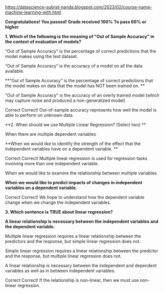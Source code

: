 https://datascience-subrat-nanda.blogspot.com/2023/02/course-name-machine-learning-with.html

**Congratulations! You passed!
Grade received 100% To pass 66% or higher**

**1. Which of the following is the meaning of "Out of Sample Accuracy" in the context of evaluation of models?**

  “Out of Sample Accuracy” is the percentage of correct predictions that the model makes using the test dataset.


  “Out of Sample Accuracy” is the accuracy of a model on all the data available.


  **"Out of Sample Accuracy" is the percentage of correct predictions that the model makes on data that the model has NOT been trained on.
  **

  "Out of Sample Accuracy" is the accuracy of an overly trained model (which may capture noise and produced a non-generalized model)

  Correct
  Correct! Out-of-sample accuracy represents how well the model is able to perform on unknown data.


**2. When should we use Multiple Linear Regression? (Select two)
**

  When there are multiple dependent variables

  **When we would like to identify the strength of the effect that the independent variables have on a dependent variable. **

  Correct
  Correct! Multiple linear regression is used for regression tasks involving more than one independent variable.


  When we would like to examine the relationship between multiple variables.


  **When we would like to predict impacts of changes in independent variables on a dependent variable.**

  Correct
  Correct! We hope to understand how the dependent variable change when we change the independent variables.


**3. Which sentence is TRUE about linear regression?**

  **A linear relationship is necessary between the independent variables and the dependent variable.**


  Multiple linear regression requires a linear relationship between the predictors and the response, but simple linear regression does not.


  Simple linear regression requires a linear relationship between the predictor and the response, but multiple linear regression does not.


  A linear relationship is necessary between the independent and dependent variables as well as in between independent variables.

  Correct
  Correct! If the relationship is non-linear, then we must use non-linear regression.
